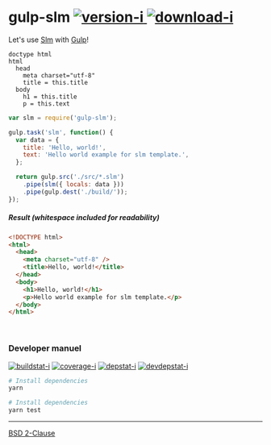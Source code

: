 gulp-slm [![version-i] ![download-i]][npm]
========

Let's use [Slm] with [Gulp]!

```slim
doctype html
html
  head
    meta charset="utf-8"
    title = this.title
  body
    h1 = this.title
    p = this.text
```

```javascript
var slm = require('gulp-slm');

gulp.task('slm', function() {
  var data = {
    title: 'Hello, world!',
    text: 'Hello world example for slm template.',
  };

  return gulp.src('./src/*.slm')
    .pipe(slm({ locals: data }))
    .pipe(gulp.dest('./build/'));
});
```

##### Result *(whitespace included for readability)*

```html
<!DOCTYPE html>
<html>
  <head>
    <meta charset="utf-8" />
    <title>Hello, world!</title>
  </head>
  <body>
    <h1>Hello, world!</h1>
    <p>Hello world example for slm template.</p>
  </body>
</html>
```

<br>

### Developer manuel

[![buildstat-i]][travis]
[![coverage-i]][coveralls]
[![depstat-i]][david]
[![devdepstat-i]][david]

```bash
# Install dependencies
yarn

# Install dependencies
yarn test
```

--------

[BSD 2-Clause](LICENSE)

[Slm]:          https://github.com/slm-lang/slm
[Gulp]:         https://gulpjs.com/
[npm]:          https://npmjs.org/package/gulp-slm
[travis]:       https://travis-ci.org/simnalamburt/gulp-slm
[coveralls]:    https://coveralls.io/r/simnalamburt/gulp-slm
[david]:        https://david-dm.org/simnalamburt/gulp-slm

[version-i]:    https://img.shields.io/npm/v/gulp-slm.svg?style=flat
[download-i]:   https://img.shields.io/npm/dm/gulp-slm.svg?style=flat
[buildstat-i]:  https://img.shields.io/travis/simnalamburt/gulp-slm/master.svg?style=flat
[coverage-i]:   https://img.shields.io/coveralls/simnalamburt/gulp-slm.svg?style=flat
[depstat-i]:    https://david-dm.org/simnalamburt/gulp-slm.svg?style=flat
[devdepstat-i]: https://david-dm.org/simnalamburt/gulp-slm/dev-status.svg?style=flat
